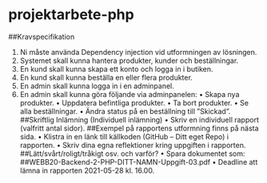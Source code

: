 # projektarbete-php

##Kravspecifikation
1. Ni måste använda Dependency injection vid utformningen av lösningen.
2. Systemet skall kunna hantera produkter, kunder och beställningar.
3. En kund skall kunna skapa ett konto och logga in i butiken.
4. En kund skall kunna beställa en eller flera produkter.
5. En admin skall kunna logga in i en adminpanel.
6. En admin skall kunna göra följande via adminpanelen:
  • Skapa nya produkter.
  • Uppdatera befintliga produkter.
  • Ta bort produkter.
  • Se alla beställningar.
  • Ändra status på en beställning till ”Skickad”.
##Skriftlig Inlämning (Individuell inlämning)
  • Skriv en individuell rapport (valfritt antal sidor).
##Exempel på rapportens utformning finns på nästa sida.
  • Klistra in en länk till källkoden (GitHub – Ditt eget Repo) i rapporten.
  • Skriv dina egna reflektioner kring uppgiften i rapporten.
##Lätt/svårt/roligt/tråkigt osv. och varför?
  • Spara dokumentet som:
##WEBB20-Backend-2-PHP-DITT-NAMN-Uppgift-03.pdf
  • Deadline att lämna in rapporten 2021-05-28 kl. 16.00.
